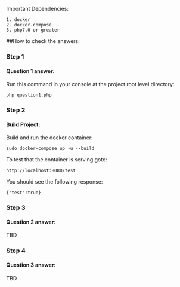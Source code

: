 Important Dependencies: 

    1. docker
    2. docker-compose
    3. php7.0 or greater


##How to check the answers:

### Step 1

#### Question 1 answer:

Run this command in your console at the project root level directory:

<code>php question1.php</code>

### Step 2

#### Build Project:

Build and run the docker container:

<code>sudo docker-compose up -u --build</code>

To test that the container is serving goto:

<code>http://localhost:8080/test</code>

You should see the following response:

<code>{"test":true}</code>

### Step 3

#### Question 2 answer:

TBD

### Step 4

#### Question 3 answer:

TBD


